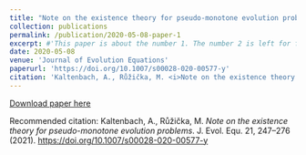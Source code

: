```yaml
---
title: "Note on the existence theory for pseudo-monotone evolution problems"
collection: publications
permalink: /publication/2020-05-08-paper-1
excerpt: #'This paper is about the number 1. The number 2 is left for future work.'
date: 2020-05-08
venue: 'Journal of Evolution Equations'
paperurl: 'https://doi.org/10.1007/s00028-020-00577-y'
citation: 'Kaltenbach, A., Růžička, M. <i>Note on the existence theory for pseudo-monotone evolution problems</i>. J. Evol. Equ. 21, 247–276 (2021). https://doi.org/10.1007/s00028-020-00577-y'
---
```


[Download paper here](https://doi.org/10.1007/s00028-020-00577-y) 

Recommended citation: Kaltenbach, A., Růžička, M. <i>Note on the existence theory for pseudo-monotone evolution problems</i>. J. Evol. Equ. 21, 247–276 (2021). https://doi.org/10.1007/s00028-020-00577-y

